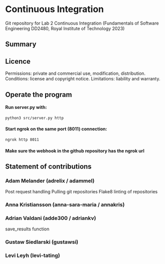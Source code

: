 # Continuous Integration 
Git repository for Lab 2 Continuous Integration (Fundamentals of Software Engineering DD2480, Royal Institute of Technology 2023) 

## Summary 

## Licence
Permissions: private and commercial use, modification, distribution.
Conditions: license and copyright notice.
Limitations: liability and warranty.

## Operate the program
#### Run server.py with: 
```
python3 src/server.py http
```
#### Start ngrok on the same port (8011) connection:
```
ngrok http 8011
```
#### Make sure the webhook in the github repository has the ngrok url

## Statement of contributions 

### Adam Melander (adrelix / adammel)
Post request handling 
Pulling git repositories
Flake8 linting of repositories

### Anna Kristiansson (anna-sara-maria / annakris) 

### Adrian Valdani (adde300 / adriankv)
save_results function

### Gustaw Siedlarski (gustawsi)

### Levi Leyh (levi-tating)

